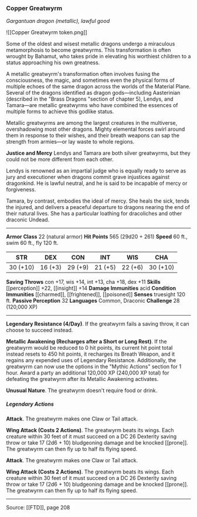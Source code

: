 ### Copper Greatwyrm
_Gargantuan dragon (metallic), lawful good_

![[Copper Greatwyrm token.png]]

Some of the oldest and wisest metallic dragons undergo a miraculous metamorphosis to become greatwyrms. This transformation is often wrought by Bahamut, who takes pride in elevating his worthiest children to a status approaching his own greatness.

A metallic greatwyrm's transformation often involves fusing the consciousness, the magic, and sometimes even the physical forms of multiple echoes of the same dragon across the worlds of the Material Plane. Several of the dragons identified as dragon gods—including Aasterinian (described in the "Brass Dragons "section of chapter 5), Lendys, and Tamara—are metallic greatwyrms who have combined the essences of multiple forms to achieve this godlike status.

Metallic greatwyrms are among the largest creatures in the multiverse, overshadowing most other dragons. Mighty elemental forces swirl around them in response to their wishes, and their breath weapons can sap the strength from armies—or lay waste to whole regions.

**Justice and Mercy** Lendys and Tamara are both silver greatwyrms, but they could not be more different from each other.

Lendys is renowned as an impartial judge who is equally ready to serve as jury and executioner when dragons commit grave injustices against dragonkind. He is lawful neutral, and he is said to be incapable of mercy or forgiveness.

Tamara, by contrast, embodies the ideal of mercy. She heals the sick, tends the injured, and delivers a peaceful departure to dragons nearing the end of their natural lives. She has a particular loathing for dracoliches and other draconic Undead.





---

**Armor Class** 22 (natural armor)
**Hit Points** 565 (29d20 + 261)
**Speed** 60 ft., swim 60 ft., fly 120 ft.

| STR     | DEX     | CON     | INT     | WIS     | CHA     |
|---------|---------|---------|---------|---------|---------|
| 30 (+10) | 16 (+3) | 29 (+9) | 21 (+5) | 22 (+6) | 30 (+10) |

**Saving Throws** con +17, wis +14, int +13, cha +18, dex +11
**Skills** [[perception]] +22, [[insight]] +14
**Damage Immunities** acid
**Condition Immunities** [[charmed]], [[frightened]], [[poisoned]]
**Senses** truesight 120 ft.
**Passive Perception** 32
**Languages** Common, Draconic
**Challenge** 28 (120,000 XP)

---

**Legendary Resistance (4/Day)**. If the greatwyrm fails a saving throw, it can choose to succeed instead.

**Metallic Awakening (Recharges after a Short or Long Rest)**. If the greatwyrm would be reduced to 0 hit points, its current hit point total instead resets to 450 hit points, it recharges its Breath Weapon, and it regains any expended uses of Legendary Resistance. Additionally, the greatwyrm can now use the options in the "Mythic Actions" section for 1 hour. Award a party an additional 120,000 XP (240,000 XP total) for defeating the greatwyrm after its Metallic Awakening activates.

**Unusual Nature**. The greatwyrm doesn't require food or drink.

##### Legendary Actions
**Attack**. The greatwyrm makes one Claw or Tail attack.

**Wing Attack (Costs 2 Actions)**. The greatwyrm beats its wings. Each creature within 30 feet of it must succeed on a DC 26 Dexterity saving throw or take 17 (2d6 + 10) bludgeoning damage and be knocked [[prone]]. The greatwyrm can then fly up to half its flying speed.

**Attack**. The greatwyrm makes one Claw or Tail attack.

**Wing Attack (Costs 2 Actions)**. The greatwyrm beats its wings. Each creature within 30 feet of it must succeed on a DC 26 Dexterity saving throw or take 17 (2d6 + 10) bludgeoning damage and be knocked [[prone]]. The greatwyrm can then fly up to half its flying speed.


---

Source: [[FTD]], page 208